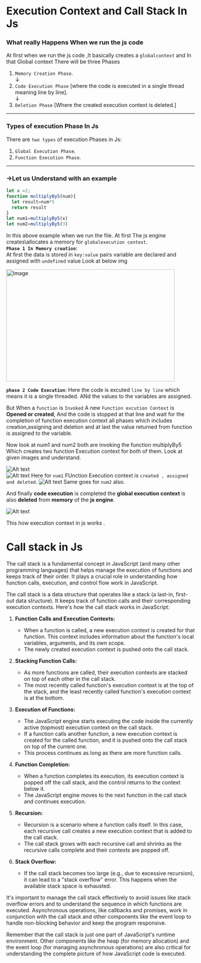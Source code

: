 # Execution Context and Call Stack In Js

### What really Happens When we run the js code

At first when we run the js code ,It basically creates a `globalcontext` and In that Global context There will be three Phases 
1. `Memory Creation Phase`.  
  &darr;       
2. `Code Execution Phase` [where the code is executed in a single thread meaning line by line].  
&darr;
3. `Deletion Phase` [Where the created execution context is deleted.]

---
### Types of execution Phase In Js

There are `two types` of execution Phases in Js:
1. `Global Execution Phase`.
2. `Function Execution Phase`.
---
### ->Let us Understand with an example

```javascript
let x =2;
function multiplyBy5(num){
  let result=num*5 
  return result 
}
let num1=multiplyBy5(x)
let num2=multiplyBy5(3)

```

In this above example when we run the file. At first The js engine creates\allocates a memory for  `globalexecution context`.  
**`Phase 1 In Memory creation`**:  
At first the data is stored in `key:value` pairs variable are declared and assigned with `undefined` value Look at below img  

<img src="../firstPhase.PNG" alt="Image" width="450" height="300">


**`phase 2 Code Execution`**:
Here the code is excuted `line by line` which means it is a single threaded. ANd the values to the variables are assigned.

But When a `function` is `Invoked` A new `Function excution Context` is **Opened or created**, And the code is stopped at that line and wait for the completion of function execution context all phases which includes creation,assigning and deletion and at last the value returned from function is assigned to the variable.

Now look at num1 and num2 both are invoking the function multiplyBy5 Which creates two function Execution context for both of them. Look at given images and understand.

![Alt text](../func1Gec.PNG)  
![Alt text](../func1gecdelete.PNG)
Here for `num1` FUnction Execution context is `created , assigned and deleted`.
![Alt text](../func2gec1.PNG)
Same goes for `num2` also.

And finally **code execution** is completed the **global execution context** is also **deleted** from **memory** of the **js engine**.

![Alt text](<../Gec Delete.PNG>)

This how execution context in js works .

# Call stack in Js

The call stack is a fundamental concept in JavaScript (and many other programming languages) that helps manage the execution of functions and keeps track of their order. It plays a crucial role in understanding how function calls, execution, and control flow work in JavaScript.

The call stack is a data structure that operates like a stack (a last-in, first-out data structure). It keeps track of function calls and their corresponding execution contexts. Here's how the call stack works in JavaScript:

1. **Function Calls and Execution Contexts:**
   - When a function is called, a new execution context is created for that function. This context includes information about the function's local variables, arguments, and its own scope.
   - The newly created execution context is pushed onto the call stack.

2. **Stacking Function Calls:**
   - As more functions are called, their execution contexts are stacked on top of each other in the call stack.
   - The most recently called function's execution context is at the top of the stack, and the least recently called function's execution context is at the bottom.

3. **Execution of Functions:**
   - The JavaScript engine starts executing the code inside the currently active (topmost) execution context on the call stack.
   - If a function calls another function, a new execution context is created for the called function, and it is pushed onto the call stack on top of the current one.
   - This process continues as long as there are more function calls.

4. **Function Completion:**
   - When a function completes its execution, its execution context is popped off the call stack, and the control returns to the context below it.
   - The JavaScript engine moves to the next function in the call stack and continues execution.

5. **Recursion:**
   - Recursion is a scenario where a function calls itself. In this case, each recursive call creates a new execution context that is added to the call stack.
   - The call stack grows with each recursive call and shrinks as the recursive calls complete and their contexts are popped off.

6. **Stack Overflow:**
   - If the call stack becomes too large (e.g., due to excessive recursion), it can lead to a "stack overflow" error. This happens when the available stack space is exhausted.

It's important to manage the call stack effectively to avoid issues like stack overflow errors and to understand the sequence in which functions are executed. Asynchronous operations, like callbacks and promises, work in conjunction with the call stack and other components like the event loop to handle non-blocking behavior and keep the program responsive.

Remember that the call stack is just one part of JavaScript's runtime environment. Other components like the heap (for memory allocation) and the event loop (for managing asynchronous operations) are also critical for understanding the complete picture of how JavaScript code is executed.
